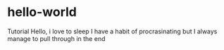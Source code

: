 # hello-world
Tutorial 
Hello, i love to sleep 
I have a habit of procrasinating but I always manage to pull through in the end
